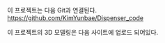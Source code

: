 이 프로젝트는 다음 Git과 연결된다.
https://github.com/KimYunbae/Dispenser_code

이 프로젝트의 3D 모델링은 다음 사이트에 업로드 되어있다.

